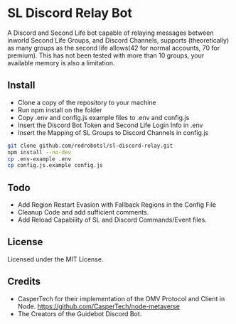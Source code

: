 # SL Discord Relay Bot

A Discord and Second Life bot capable of relaying messages between inworld Second Life Groups, and Discord Channels, supports (theoretically) as many groups as the second life allows(42 for normal accounts, 70 for premium). This has not been tested with more than 10 groups, your available memory is also a limitation. 



## Install 

- Clone a copy of the repository to your machine 
- Run npm install on the folder
- Copy .env and config.js example files to .env and config.js
- Insert the Discord Bot Token and Second Life Login Info in .env
- Insert the Mapping of SL Groups to Discord Channels in config.js


```bash
git clone github.com/redrobotsl/sl-discord-relay.git
npm install --no-dev
cp .env-example .env
cp config.js.example config.js
```


## Todo
- Add Region Restart Evasion with Fallback Regions in the Config File
- Cleanup Code and add sufficient comments. 
- Add Reload Capability of SL and Discord Commands/Event files. 



## License

Licensed under the MIT License.

## Credits

- CasperTech for their implementation of the OMV Protocol and Client in Node. https://github.com/CasperTech/node-metaverse
- The Creators of the Guidebot Discord Bot. 
